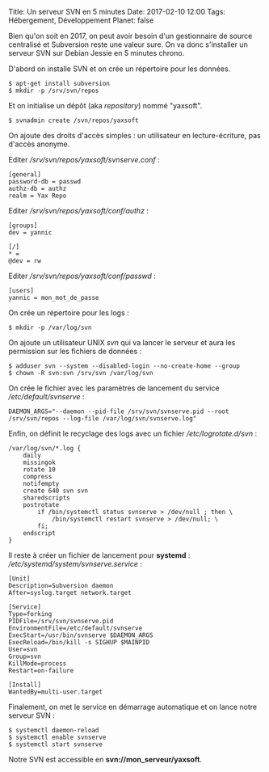 Title: Un serveur SVN en 5 minutes
Date: 2017-02-10 12:00
Tags: Hébergement, Développement
Planet: false

Bien qu'on soit en 2017, on peut avoir besoin d'un gestionnaire de source
centralisé et Subversion reste une valeur sure.  On va donc s'installer un
serveur SVN sur Debian Jessie en 5 minutes chrono.

D'abord on installe SVN et on crée un répertoire pour les données.

    $ apt-get install subversion
    $ mkdir -p /srv/svn/repos

Et on initialise un dépôt (aka *repository*) nommé "yaxsoft".

    $ svnadmin create /svn/repos/yaxsoft

On ajoute des droits d'accès simples : un utilisateur en lecture-écriture, pas
d'accès anonyme.

Editer */srv/svn/repos/yaxsoft/svnserve.conf* :

    [general]
    password-db = passwd
    authz-db = authz
    realm = Yax Repo

Editer */srv/svn/repos/yaxsoft/conf/authz* :

    [groups]
    dev = yannic

    [/]
    * =
    @dev = rw

Editer */srv/svn/repos/yaxsoft/conf/passwd* :

    [users]
    yannic = mon_mot_de_passe

On crée un répertoire pour les logs :

    $ mkdir -p /var/log/svn

On ajoute un utilisateur UNIX *svn* qui va lancer le serveur et aura les
permission sur les fichiers de données :

    $ adduser svn --system --disabled-login --no-create-home --group
    $ chown -R svn:svn /srv/svn /var/log/svn

On crée le fichier avec les paramètres de lancement du service */etc/default/svnserve* :

    DAEMON_ARGS="--daemon --pid-file /srv/svn/svnserve.pid --root /srv/svn/repos --log-file /var/log/svn/svnserve.log"

Enfin, on définit le recyclage des logs avec un fichier */etc/logrotate.d/svn* :

    /var/log/svn/*.log {
        daily
        missingok
        rotate 10
        compress
        notifempty
        create 640 svn svn
        sharedscripts
        postrotate
            if /bin/systemctl status svnserve > /dev/null ; then \
                /bin/systemctl restart svnserve > /dev/null; \
            fi;
        endscript
    }

Il reste à créer un fichier de lancement pour **systemd** : */etc/systemd/system/svnserve.service* :

    [Unit]
    Description=Subversion daemon
    After=syslog.target network.target

    [Service]
    Type=forking
    PIDFile=/srv/svn/svnserve.pid
    EnvironmentFile=/etc/default/svnserve
    ExecStart=/usr/bin/svnserve $DAEMON_ARGS
    ExecReload=/bin/kill -s SIGHUP $MAINPID
    User=svn
    Group=svn
    KillMode=process
    Restart=on-failure

    [Install]
    WantedBy=multi-user.target

Finalement, on met le service en démarrage automatique et on lance notre serveur SVN :

    $ systemctl daemon-reload
    $ systemctl enable svnserve
    $ systemctl start svnserve

Notre SVN est accessible en **svn://mon_serveur/yaxsoft**.

